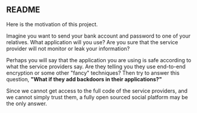 ## README

Here is the motivation of this project.

Imagine you want to send your bank account and password to one of your relatives. What application will you use? Are you sure that the service provider will not monitor or leak your information?

Perhaps you will say that the application you are using is safe according to what the service providers say. Are they telling you they use end-to-end encryption or some other "fancy" techniques? Then try to answer this question, **"What if they add backdoors in their applications?"**

Since we cannot get access to the full code of the service providers, and we cannot simply trust them, a fully open sourced social platform may be the only answer.


